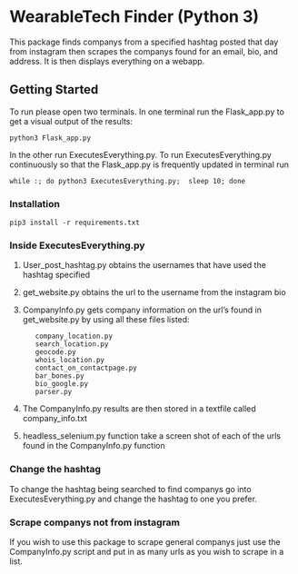 # WearableTech Finder (Python 3)

This package finds companys from a specified hashtag posted that day from instagram then scrapes the companys found for an email, bio, and address. It is then displays everything on a webapp.

## Getting Started

To run please open two terminals. In one terminal run the Flask_app.py to get a visual output of the results:
```
python3 Flask_app.py
```
In the other run ExecutesEverything.py. To run ExecutesEverything.py continuously so that the Flask_app.py is frequently updated in terminal run 

```
while :; do python3 ExecutesEverything.py;  sleep 10; done
```

### Installation 
```
pip3 install -r requirements.txt
```


### Inside ExecutesEverything.py

1) User_post_hashtag.py obtains the usernames that have used the hashtag specified 
2) get_website.py obtains the url to the username from the instagram bio
3) CompanyInfo.py gets company information on the url’s found in get_website.py by using all these files listed:

          company_location.py
          search_location.py
          geocode.py
          whois_location.py
          contact_on_contactpage.py
          bar_bones.py
          bio_google.py
          parser.py


4) The CompanyInfo.py results are then stored in a textfile called company_info.txt
5) headless_selenium.py function take a screen shot of each of the urls found in the CompanyInfo.py function

### Change the hashtag

To change the hashtag being searched to find companys go into ExecutesEverything.py and change the hashtag to one you prefer.

### Scrape companys not from instagram

If you wish to use this package to scrape general companys just use the CompanyInfo.py script and put in as many urls as you wish to scrape in a list. 
